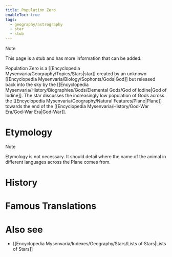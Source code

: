 ```yaml
---
title: Population Zero
enableToc: true
tags:
  - geography/astrography
  - star
  - stub
---
```


> [!note]
> This page is a stub and has more information that can be added.

Population Zero is a [[Encyclopedia Mysenvaria/Geography/Topics/Stars|star]] created by an unknown [[Encyclopedia Mysenvaria/Biology/Sophonts/Gods|God]] but released back into the sky by the [[Encyclopedia Mysenvaria/History/Biographies/Gods/Elemental Gods/God of Iodine|God of Iodine]]. The star discusses the increasingly low population of Gods across the [[Encyclopedia Mysenvaria/Geography/Natural Features/Plane|Plane]] towards the end of the [[Encyclopedia Mysenvaria/History/God-War Era/God-War Era|God-War]].
# Etymology

> [!note]
> Etymology is not necessary. It should detail where the name of the animal in different languages across the Plane comes from.
# History

# Famous Translations

# Also see
- [[Encyclopedia Mysenvaria/Indexes/Geography/Stars/Lists of Stars|Lists of Stars]]
